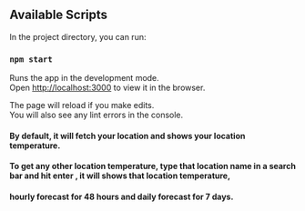 ## Available Scripts

In the project directory, you can run:

### `npm start`

Runs the app in the development mode.\
Open [http://localhost:3000](http://localhost:3000) to view it in the browser.

The page will reload if you make edits.\
You will also see any lint errors in the console.

#### By default, it will fetch your location and shows your location temperature.

#### To get any other location temperature, type that location name in a search bar and hit enter , it will shows that location temperature,

#### hourly forecast for 48 hours and daily forecast for 7 days.
